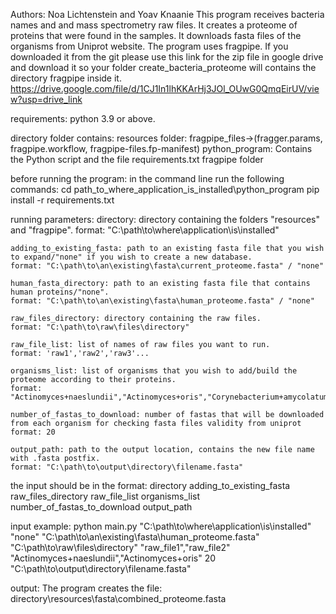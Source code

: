 Authors: Noa Lichtenstein and Yoav Knaanie
This program receives bacteria names and and mass spectrometry raw files.
It creates a proteome of proteins that were found in the samples.
It downloads fasta files of the organisms from Uniprot website.
The program uses fragpipe. If you downloaded it from the git please use this link for the zip file in google drive and download it so your
folder create_bacteria_proteome will contains the directory fragpipe inside it.
https://drive.google.com/file/d/1CJ1In1lhKKArHj3JOl_OUwG0QmqEirUV/view?usp=drive_link

requirements:
	python 3.9 or above.

directory folder contains:
	resources folder:
        	fragpipe_files->(fragger.params, fragpipe.workflow, fragpipe-files.fp-manifest)
	python_program:
		Contains the Python script and the file requirements.txt
	fragpipe folder


before running the program:
	in the command line run the following commands:
		cd path_to_where_application_is_installed\python_program
		pip install -r requirements.txt


running parameters:
	directory: directory containing the folders "resources" and "fragpipe".
	format: "C:\path\to\where\application\is\installed"

	adding_to_existing_fasta: path to an existing fasta file that you wish to expand/"none" if you wish to create a new database.
	format: "C:\path\to\an\existing\fasta\current_proteome.fasta" / "none"

	human_fasta_directory: path to an existing fasta file that contains human proteins/"none".
	format: "C:\path\to\an\existing\fasta\human_proteome.fasta" / "none"
	
	raw_files_directory: directory containing the raw files.
	format: "C:\path\to\raw\files\directory"
	
	raw_file_list: list of names of raw files you want to run.
	format: 'raw1','raw2','raw3'...

	organisms_list: list of organisms that you wish to add/build the proteome according to their proteins.
	format: "Actinomyces+naeslundii","Actinomyces+oris","Corynebacterium+amycolatum"...

	number_of_fastas_to_download: number of fastas that will be downloaded from each organism for checking fasta files validity from uniprot
	format: 20
	
	output_path: path to the output location, contains the new file name with .fasta postfix.
	format: "C:\path\to\output\directory\filename.fasta"

the input should be in the format:
directory adding_to_existing_fasta raw_files_directory raw_file_list organisms_list number_of_fastas_to_download output_path

input example:
python main.py "C:\path\to\where\application\is\installed" "none" "C:\path\to\an\existing\fasta\human_proteome.fasta" "C:\path\to\raw\files\directory" "raw_file1","raw_file2" "Actinomyces+naeslundii","Actinomyces+oris" 20 "C:\path\to\output\directory\filename.fasta"

output:
	The program creates the file: directory\resources\fasta\combined_proteome.fasta
